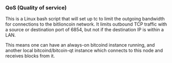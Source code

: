 ### QoS (Quality of service) ###

This is a Linux bash script that will set up tc to limit the outgoing bandwidth for connections to the bitlioncoin network. It limits outbound TCP traffic with a source or destination port of 6854, but not if the destination IP is within a LAN.

This means one can have an always-on bitcoind instance running, and another local bitcoind/bitcoin-qt instance which connects to this node and receives blocks from it.
